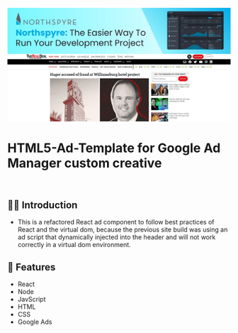![](https://github.com/Matthewpco/HTML5-Ad-Template/blob/main/TRD-Ad.jpg)

# HTML5-Ad-Template for Google Ad Manager custom creative

<br>

## 🙋‍♂️ Introduction

- This is a refactored React ad component to follow best practices of React and the virtual dom, because the previous site build was using an ad script that dynamically injected into the header and will not work correctly in a virtual dom environment.
  <br>

## 📜 Features

- React
- Node
- JavScript
- HTML
- CSS
- Google Ads
